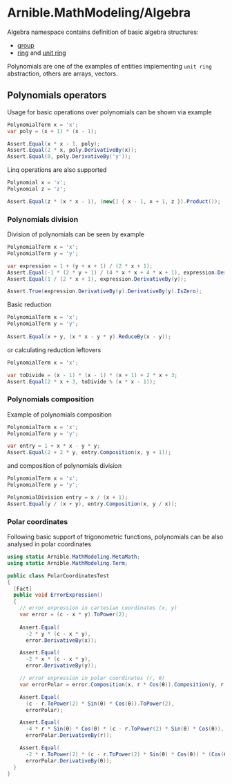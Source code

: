 # Arnible.MathModeling/Algebra

Algebra namespace contains definition of basic algebra structures:
* [group](./IAlgebraGroup.cs)
* [ring](./IAlgebraRing.cs) and [unit ring](./IAlgebraUnitRing.cs)

Polynomials are one of the examples of entities implementing `unit ring` abstraction, others are arrays, vectors.

## Polynomials operators

Usage for basic operations over polynomials can be shown via example

```C#
PolynomialTerm x = 'x';
var poly = (x + 1) * (x - 1);

Assert.Equal(x * x - 1, poly);
Assert.Equal(2 * x, poly.DerivativeBy(x));
Assert.Equal(0, poly.DerivativeBy('y'));
```

Linq operations are also supported

```C#
Polynomial x = 'x';
Polynomial z = 'z';

Assert.Equal(z * (x * x - 1), (new[] { x - 1, x + 1, z }).Product());
```

### Polynomials division

Division of polynomials can be seen by example

```C#
PolynomialTerm x = 'x';
PolynomialTerm y = 'y';

var expression = 1 + (y + x + 1) / (2 * x + 1);
Assert.Equal(-1 * (2 * y + 1) / (4 * x * x + 4 * x + 1), expression.DerivativeBy(x));
Assert.Equal(1 / (2 * x + 1), expression.DerivativeBy(y));

Assert.True(expression.DerivativeBy(y).DerivativeBy(y).IsZero);
```

Basic reduction

```C#
PolynomialTerm x = 'x';
PolynomialTerm y = 'y';
      
Assert.Equal(x + y, (x * x - y * y).ReduceBy(x - y));
```

or calculating reduction leftovers

```C#
PolynomialTerm x = 'x';

var toDivide = (x - 1) * (x - 1) * (x + 1) + 2 * x + 3;
Assert.Equal(2 * x + 3, toDivide % (x * x - 1));
``` 

### Polynomials composition

Example of polynomials composition

```C#
PolynomialTerm x = 'x';
PolynomialTerm y = 'y';

var entry = 1 + x * x - y * y;
Assert.Equal(2 + 2 * y, entry.Composition(x, y + 1));
```

and composition of polynomials division

```C#
PolynomialTerm x = 'x';
PolynomialTerm y = 'y';

PolynomialDivision entry = x / (x + 1);
Assert.Equal(y / (x + y), entry.Composition(x, y / x));
```

### Polar coordinates

Following basic support of trigonometric functions, polynomials can be also analysed in polar coordinates

```C#
using static Arnible.MathModeling.MetaMath;
using static Arnible.MathModeling.Term;

public class PolarCoordinatesTest
{
  [Fact]
  public void ErrorExpression()
  {
    // error expression in cartesian coordinates (x, y)
    var error = (c - x * y).ToPower(2);
      
    Assert.Equal(
      -2 * y * (c - x * y), 
      error.DerivativeBy(x));

    Assert.Equal(
      -2 * x * (c - x * y), 
      error.DerivativeBy(y));

    // error expression in polar coordinates (r, θ)
    var errorPolar = error.Composition(x, r * Cos(θ)).Composition(y, r * Sin(θ));

    Assert.Equal(
      (c - r.ToPower(2) * Sin(θ) * Cos(θ)).ToPower(2),
      errorPolar);

    Assert.Equal(
      -4 * r * Sin(θ) * Cos(θ) * (c - r.ToPower(2) * Sin(θ) * Cos(θ)), 
      errorPolar.DerivativeBy(r));

    Assert.Equal(
      -2 * r.ToPower(2) * (c - r.ToPower(2) * Sin(θ) * Cos(θ)) * (Cos(θ).ToPower(2) - Sin(θ).ToPower(2)),
      errorPolar.DerivativeBy(θ));
  }
}
```
